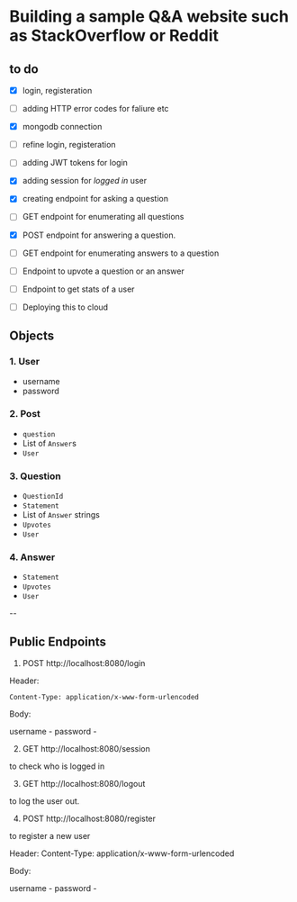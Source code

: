 # Building a sample  Q&A website such as StackOverflow or Reddit

## to do

* [X] login, registeration 
* [ ] adding HTTP error codes for faliure etc
* [X] mongodb connection
* [ ] refine login, registeration
* [ ] adding JWT tokens for login
* [X] adding session for _logged in_ user
* [X] creating endpoint for asking a question
* [ ] GET endpoint for enumerating all questions
* [X] POST endpoint for answering a question.
* [ ] GET endpoint for enumerating answers to a question 
* [ ] Endpoint to upvote a question or an answer
* [ ] Endpoint to get stats of a user
* [ ] Deploying this to cloud



## Objects

### 1. User
- username
- password

### 2. Post 
- ```question```
- List of ```Answer```s
- ```User```

### 3. Question
- ```QuestionId``` 
- ```Statement```
- List of ```Answer``` strings 
- ```Upvotes```
- ```User```

### 4. Answer
- ```Statement```
- ```Upvotes```
- ```User```

--

## Public Endpoints
1. POST http://localhost:8080/login

Header:

```Content-Type: application/x-www-form-urlencoded```

Body:

username - <username>
password - <password>

2. GET http://localhost:8080/session

to check who is logged in 

3. GET http://localhost:8080/logout

to log the user out.

4. POST http://localhost:8080/register

to register a new user

Header:
Content-Type: application/x-www-form-urlencoded

Body:

username - <username>
password - <password>

